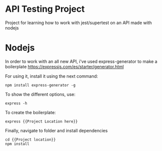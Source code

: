 # API Testing Project
Project for learning how to work with jest/supertest on an API made with nodejs

# Nodejs
In order to work with an all new API, i've used express-generator to make a boilerplate
https://expressjs.com/es/starter/generator.html

For using it, install it using the next command:
```
npm install express-generator -g
```
To show the different options, use:
```
express -h 
```

To create the boilerplate:
```
express {{Project Location here}}
```

Finally, navigate to folder and install dependencies
```
cd {{Project location}}
npm install
```
